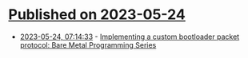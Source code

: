 # [Published on 2023-05-24](index.md)

* [2023-05-24, 07:14:33](https://lobste.rs/s/fqd6yj/implementing_custom_bootloader_packet) - [Implementing a custom bootloader packet protocol: Bare Metal Programming Series](https://www.youtube.com/watch?v=RrUyS-gixWk)
